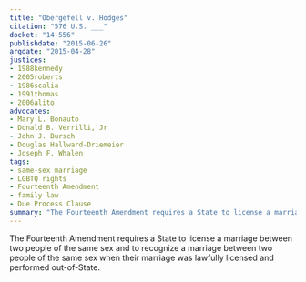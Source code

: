 ```yaml
---
title: "Obergefell v. Hodges"
citation: "576 U.S. ___"
docket: "14-556"
publishdate: "2015-06-26"
argdate: "2015-04-28"
justices:
- 1988kennedy
- 2005roberts
- 1986scalia
- 1991thomas
- 2006alito
advocates:
- Mary L. Bonauto
- Donald B. Verrilli, Jr
- John J. Bursch
- Douglas Hallward-Driemeier
- Joseph F. Whalen
tags:
- same-sex marriage
- LGBTQ rights
- Fourteenth Amendment
- family law
- Due Process Clause
summary: "The Fourteenth Amendment requires a State to license a marriage between two people of the same sex and to recognize a marriage between two people of the same sex when their marriage was lawfully licensed and performed out-of-State."
---
```

The Fourteenth Amendment requires a State to license a marriage between two people of the same sex and to recognize a marriage between two people of the same sex when their marriage was lawfully licensed and performed out-of-State.

